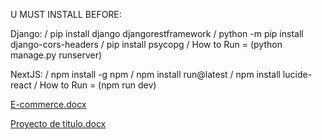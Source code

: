 U MUST INSTALL BEFORE:

Django: / pip install django djangorestframework / python -m pip install django-cors-headers / pip install psycopg / How to Run = (python manage.py runserver)

NextJS: / npm install -g npm / npm install run@latest / npm install lucide-react / How to Run = (npm run dev)

[E-commerce.docx](https://github.com/user-attachments/files/17440398/E-commerce.docx)

[Proyecto de titulo.docx](https://github.com/user-attachments/files/17440397/Proyecto.de.titulo.docx)
